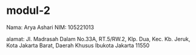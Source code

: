 # modul-2
Nama: Arya Ashari
NIM: 105221013

alamat: Jl. Madrasah Dalam No.33A, RT.5/RW.2, Klp. Dua, Kec. Kb. Jeruk, Kota Jakarta Barat, Daerah Khusus Ibukota Jakarta 11550
